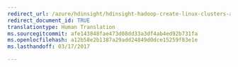 ```yaml
---
redirect_url: /azure/hdinsight/hdinsight-hadoop-create-linux-clusters-arm-templates
redirect_document_id: TRUE
translationtype: Human Translation
ms.sourcegitcommit: afe143848fae473d08dd33a3df4ab4ed92b731fa
ms.openlocfilehash: a12b58e2b1387a29add24849d0dce15259f83e1e
ms.lasthandoff: 03/17/2017

---
```

